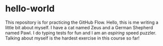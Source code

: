 # hello-world
This repository is for practicing the GitHub Flow.
Hello, this is me writing a little bit about myself. I have a cat named Zeus and a German Shepherd named Pawl. I do typing tests for fun and I am an *aspiring* speed puzzler. Talking about myself is the hardest exercise in this course so far!
